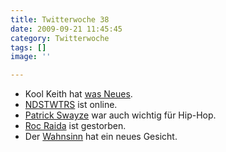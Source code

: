```yaml
---
title: Twitterwoche 38
date: 2009-09-21 11:45:45
category: Twitterwoche
tags: []
image: ''

---
```


* Kool Keith hat [was Neues](http://www.mzee.com/newscenter/show.php?artikel=100096716).
* [NDSTWTRS](http://www.ndstwtrst.net/) ist online.
* [Patrick Swayze](http://www.theawl.com/2009/09/patrick-swayze-hip-hop-icon) war auch wichtig für Hip-Hop.
* [Roc Raida](http://www.youtube.com/watch?v=ZbVKKJvJltY) ist gestorben.
* Der [Wahnsinn](http://www.youtube.com/watch?v=UMxPpVwI-UQ&feature=player_embedded#t=198) hat ein neues Gesicht.
